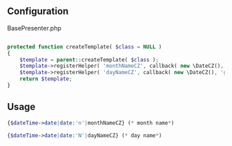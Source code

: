 Configuration
-------------

BasePresenter.php

```php

protected function createTemplate( $class = NULL )
{
    $template = parent::createTemplate( $class );
    $template->registerHelper( 'monthNameCZ', callback( new \DateCZ(), 'getMonthName' ) );
    $template->registerHelper( 'dayNameCZ', callback( new \DateCZ(), 'getDayName' ) );
    return $template;
}

```

Usage
-------------

```php
{$dateTime->date|date:'n'|monthNameCZ} (* month name*)

{$dateTime->date|date:'N'|dayNameCZ} (* day name*)

```